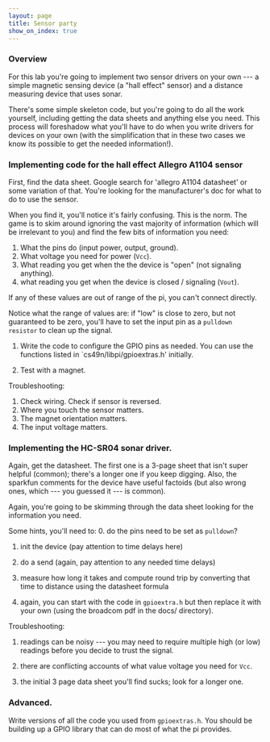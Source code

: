 ```yaml
---
layout: page
title: Sensor party
show_on_index: true
---
```


### Overview
	
For this lab you're going to implement two sensor drivers on your own ---
a simple magnetic sensing device (a "hall effect" sensor) and a distance
measuring device that uses sonar.

There's some simple skeleton code, but you're going to do all the work
yourself, including getting the data sheets and anything else you
need.  This process will foreshadow what you'll have to do when you
write drivers for devices on your own (with the simplification that
in these two cases we know its possible to get the needed information!).

### Implementing code for the hall effect Allegro A1104 sensor

First, find the data sheet.   Google search for 'allegro A1104 datasheet'
or some variation of that.  You're looking for the manufacturer's doc for
what to do to use the sensor.

When you find it, you'll notice it's fairly confusing.  This is the norm.
The game is to skim around ignoring the vast majority of information
(which will be irrelevant to you) and find the few bits of information you
need: 

  1. What the pins do (input power, output, ground).
  2. What voltage you need for power (`Vcc`).
  3. What reading you get when the the device is "open" (not signaling
	anything).
  4. what reading you get when the device is closed / signaling (`Vout`).

If any of these values are out of range of the pi, you can't connect
directly.

Notice what the range of values are: if "low" is close to zero, but not
guaranteed to be zero, you'll have to set the input pin as a `pulldown
resistor` to clean up the signal.

1. Write the code to configure the GPIO pins as needed.   You can
	use the functions listed in `cs49n/libpi/gpioextras.h' initially.

2. Test with a magnet.

Troubleshooting:
  1. Check wiring.   Check if sensor is reversed.
  2. Where you touch the sensor matters.
  3. The magnet orientation matters.
  3. The input voltage matters.

### Implementing the HC-SR04 sonar driver.

Again, get the datasheet.  The first one is a 3-page sheet that isn't
super helpful (common); there's a longer one if you keep digging.
Also, the sparkfun comments for the device have useful factoids (but
also wrong ones, which --- you guessed it --- is common).

Again, you're going to be skimming through the data sheet looking
for the information you need.

Some hints, you'll need to:
   0. do the pins need to be set as `pulldown`?

   1. init the device (pay attention to time delays here)

   2. do a send (again, pay attention to any needed time 
   delays)
        
   3. measure how long it takes and compute round trip
   by converting that time to distance using the datasheet
   formula
        
   4. again, you can start with the code in 
   `gpioextra.h` but then replace it with your
    own (using the broadcom pdf in the docs/ directory).
         
Troubleshooting:

  1. readings can be noisy --- you may need to require multiple
  high (or low) readings before you decide to trust the signal.

  2. there are conflicting accounts of what value voltage you
  need for `Vcc`.

  3. the initial 3 page data sheet you'll find sucks; look for
  a longer one. 

### Advanced.

Write versions of all the code you used from `gpioextras.h`.
You should be building up a GPIO library that can do most of 
what the pi provides.
